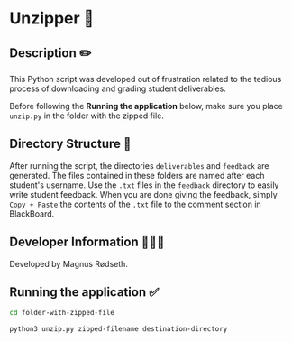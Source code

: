 # Unzipper 📂

## Description ✏️

This Python script was developed out of frustration related to the tedious process of downloading and grading student deliverables.

Before following the **Running the application** below, make sure you place `unzip.py` in the folder with the zipped file.

## Directory Structure 📂

After running the script, the directories `deliverables` and `feedback` are generated. The files contained in these folders are named after each student's username. Use the `.txt` files in the `feedback` directory to easily write student feedback. When you are done giving the feedback, simply `Copy + Paste` the contents of the `.txt` file to the comment section in BlackBoard.

## Developer Information 🙋🏼‍♂️

Developed by Magnus Rødseth.

## Running the application ✅

```sh
cd folder-with-zipped-file

python3 unzip.py zipped-filename destination-directory
```
